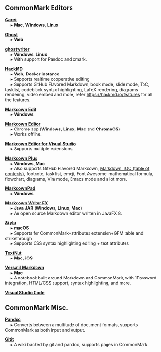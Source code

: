 ## CommonMark Editors

**[Caret](https://caret.io/)**  
&emsp; ▸ **Mac**, **Windows**, **Linux**

**[Ghost](https://ghost.org)**  
&emsp; ▸ **Web**

**[ghostwriter](https://wereturtle.github.io/ghostwriter)**  
&emsp; ▸ **Windows**, **Linux**  
&emsp; ▸ With support for Pandoc and cmark.

**[HackMD](https://hackmd.io)**  
&emsp; ▸ **Web**, **Docker instance**  
&emsp; ▸ Supports realtime cooperative editing  
&emsp; ▸ Supports GitHub Flavored Markdown, book mode, slide mode, ToC, tasklist, codeblock syntax highlighting, LaTeX rendering, diagrams rendering, video embed and more, refer https://hackmd.io/features for all the features.

**[Markdown Edit](http://markdownedit.com/)**  
&emsp; ▸ **Windows**

**[Markdown Editor](https://chrome.google.com/webstore/detail/markdown-editor/gjolennkaebiimakmoaadofoihhldjhb)**  
&emsp; ▸ Chrome app (**Windows**, **Linux**, **Mac** and **ChromeOS**)  
&emsp; ▸ Works offline.

**[Markdown Editor for Visual Studio](https://visualstudiogallery.msdn.microsoft.com/eaab33c3-437b-4918-8354-872dfe5d1bfe)**  
&emsp; ▸ Supports multiple extensions.

**[Markdown Plus](https://tylingsoft.com/markdown-plus/)**  
&emsp; ▸ **Windows**, **Mac**  
&emsp; ▸ Also supports GitHub Flavored Markdown, [Markdown TOC (table of contents)](https://github.com/jonschlinkert/markdown-toc), footnote, task list, emoji, Font Awesome, mathematical formula, flowchart, diagrams, Vim mode, Emacs mode and a lot more.

**[MarkdownPad](https://markdownpad.com/)**  
&emsp; ▸ **Windows**

**[Markdown Writer FX](https://github.com/JFormDesigner/markdown-writer-fx)**  
&emsp; ▸ **Java JAR** (**Windows**, **Linux**, **Mac**)  
&emsp; ▸ An open source Markdown editor written in JavaFX 8.

**[Stylo](https://www.textually.net/)**  
&emsp; ▸ **macOS**  
&emsp; ▸ Supports for CommonMark+attributes extension+GFM table and strikethrough  
&emsp; ▸ Supports CSS syntax highlighting editing + text attributes  

**[TextNut](http://www.textnutwriter.com/)**  
&emsp; ▸ **Mac**, **iOS**

**[Versatil Markdown](https://versatilapp.com/)**  
&emsp; ▸ **Mac**  
&emsp; ▸ A notebook built around Markdown and CommonMark, with 1Password integration, HTML/CSS support, syntax highlighting, and more.

**[Visual Studio Code](https://code.visualstudio.com/docs/languages/markdown)**

## CommonMark Misc.

**[Pandoc](https://pandoc.org/)**  
&emsp; ▸ Converts between a multitude of document formats,  supports CommonMark as both input and output.

**[Gitit](https://github.com/jgm/gitit)**  
&emsp; ▸ A wiki backed by git and pandoc, supports pages in CommonMark.